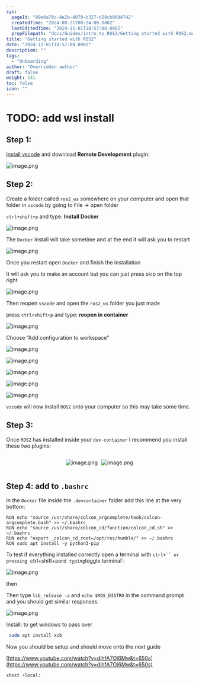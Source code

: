 ```yaml
---
sys:
  pageId: "89e0a78c-4e2b-4070-b327-d28cb0694742"
  createdTime: "2024-08-21T00:24:00.000Z"
  lastEditedTime: "2024-11-01T18:57:00.000Z"
  propFilepath: "docs/Guides/intro_to_ROS2/Getting started with ROS2.md"
title: "Getting started with ROS2"
date: "2024-11-01T18:57:00.000Z"
description: ""
tags:
  - "Onboarding"
author: "Overridden author"
draft: false
weight: 141
toc: false
icon: ""
---
```


# TODO: add wsl install

## Step 1:

[Install vscode](https://code.visualstudio.com/download) and download **Remote Development** plugin:

![image.png](https://prod-files-secure.s3.us-west-2.amazonaws.com/d518164a-d88e-44d1-a4ee-3adb3bd8bce0/efb52993-1881-4a40-b95e-6f020334f022/image.png?X-Amz-Algorithm=AWS4-HMAC-SHA256&X-Amz-Content-Sha256=UNSIGNED-PAYLOAD&X-Amz-Credential=ASIAZI2LB466T4LDN5VO%2F20250322%2Fus-west-2%2Fs3%2Faws4_request&X-Amz-Date=20250322T210335Z&X-Amz-Expires=3600&X-Amz-Security-Token=IQoJb3JpZ2luX2VjEG0aCXVzLXdlc3QtMiJHMEUCIEGwU2I7GTbn5XwaBV6cy8%2Fb2hYC2cqN3dcEXC5Xa2nBAiEApmOEsfwDNOVeS%2B2JPc7AyoV%2BkrF2YGFtpuX2ykVnJVwqiAQIxf%2F%2F%2F%2F%2F%2F%2F%2F%2F%2FARAAGgw2Mzc0MjMxODM4MDUiDOG%2B4oGeOUdxXAEfwCrcA5MXtGfzF90KD8fmMoCqjAViioedm2zWE6Hg06bJIa%2Byk%2FBFuYGN5Nx8s2NDIkfYNyf8MmhUOV25vSN7%2FpyrJR1ihLcuSsVQLM1AaxlQquym05neJQKGr44Kcq2hcHp6vMeIbEaZ4%2B64i5KO4M2u7fRjALuE2HNqyCY3hxbmJOyT6PyDBRE1HM9LxnuMZOLc0iVn8zcWdBLsXDSHW7M%2BVKqjpWXI13RmJRbANhpjmz3e%2B%2FJRXpkvCJHtzIktn9iPdZ5WLDL83W0Ru3JfIMyrk%2BgWTudCQqK6N3KccyrOCMadeLzou9auSXeommYpa9u%2F0ZhAZElzm6houb77xQsU%2FIw%2FWCSimmPOYm3eRMXNU4ZvwVlUJLcGAWCwFjslALZHs5X%2FCEGAdi4yNZ6lXCf3FK2cd9oQaBUp5SlEF340ZH%2BmkSZi4sKXHsXuv%2FQ1D8tPAX9HwtpTpCv1NffV9ImKLnRHug1HOiYCEWLUjbireSxLneKHgPVV1n0HV9PGy3%2FEzKPgG%2BI1jw%2BR873vDkyq4WIBC%2BlYPwneFp0J59%2BPW2ZIw3%2FpkgZjvcXz1bxfM4VbNFzwPGfYe3gV9Wu0vjS0ZnMh2oebwpJbUpSFxfCHy25IqTlls23Ifj7JDEFRMKe2%2FL4GOqUB%2FKL%2BXatMkE5GlrUfbh4lVCShfWfnQeodqV431sEexSZqjb7HM3m3pROToMEN4dE4UPrcbS9JW18nO7EjYe6NawHA%2FxkXPQLRhVBClnF3CNuemrWvXLV0h080Zk1hVo99KZL2Rav%2BOFq3NkJVJDBIFVJxd997GL5FcO6owoiidW6QoXeNZYc9qStqrIfaEtkOuWgdBFW3rMD4s%2Bn4CSNIgpgKJ6lx&X-Amz-Signature=63fe204d62bfa7d89e7cbc207eccb9a1eeb72d4bc3604fe695844f91e65ebb7e&X-Amz-SignedHeaders=host&x-id=GetObject)

## Step 2:

Create a folder called `ros2_ws` somewhere on your computer and open that folder in `vscode` by going to File → open folder 

`ctrl+shift+p` and type: **Install Docker**

![image.png](https://prod-files-secure.s3.us-west-2.amazonaws.com/d518164a-d88e-44d1-a4ee-3adb3bd8bce0/2269dc0e-1cd5-47ff-bceb-c04ad9b2eab0/image.png?X-Amz-Algorithm=AWS4-HMAC-SHA256&X-Amz-Content-Sha256=UNSIGNED-PAYLOAD&X-Amz-Credential=ASIAZI2LB466T4LDN5VO%2F20250322%2Fus-west-2%2Fs3%2Faws4_request&X-Amz-Date=20250322T210335Z&X-Amz-Expires=3600&X-Amz-Security-Token=IQoJb3JpZ2luX2VjEG0aCXVzLXdlc3QtMiJHMEUCIEGwU2I7GTbn5XwaBV6cy8%2Fb2hYC2cqN3dcEXC5Xa2nBAiEApmOEsfwDNOVeS%2B2JPc7AyoV%2BkrF2YGFtpuX2ykVnJVwqiAQIxf%2F%2F%2F%2F%2F%2F%2F%2F%2F%2FARAAGgw2Mzc0MjMxODM4MDUiDOG%2B4oGeOUdxXAEfwCrcA5MXtGfzF90KD8fmMoCqjAViioedm2zWE6Hg06bJIa%2Byk%2FBFuYGN5Nx8s2NDIkfYNyf8MmhUOV25vSN7%2FpyrJR1ihLcuSsVQLM1AaxlQquym05neJQKGr44Kcq2hcHp6vMeIbEaZ4%2B64i5KO4M2u7fRjALuE2HNqyCY3hxbmJOyT6PyDBRE1HM9LxnuMZOLc0iVn8zcWdBLsXDSHW7M%2BVKqjpWXI13RmJRbANhpjmz3e%2B%2FJRXpkvCJHtzIktn9iPdZ5WLDL83W0Ru3JfIMyrk%2BgWTudCQqK6N3KccyrOCMadeLzou9auSXeommYpa9u%2F0ZhAZElzm6houb77xQsU%2FIw%2FWCSimmPOYm3eRMXNU4ZvwVlUJLcGAWCwFjslALZHs5X%2FCEGAdi4yNZ6lXCf3FK2cd9oQaBUp5SlEF340ZH%2BmkSZi4sKXHsXuv%2FQ1D8tPAX9HwtpTpCv1NffV9ImKLnRHug1HOiYCEWLUjbireSxLneKHgPVV1n0HV9PGy3%2FEzKPgG%2BI1jw%2BR873vDkyq4WIBC%2BlYPwneFp0J59%2BPW2ZIw3%2FpkgZjvcXz1bxfM4VbNFzwPGfYe3gV9Wu0vjS0ZnMh2oebwpJbUpSFxfCHy25IqTlls23Ifj7JDEFRMKe2%2FL4GOqUB%2FKL%2BXatMkE5GlrUfbh4lVCShfWfnQeodqV431sEexSZqjb7HM3m3pROToMEN4dE4UPrcbS9JW18nO7EjYe6NawHA%2FxkXPQLRhVBClnF3CNuemrWvXLV0h080Zk1hVo99KZL2Rav%2BOFq3NkJVJDBIFVJxd997GL5FcO6owoiidW6QoXeNZYc9qStqrIfaEtkOuWgdBFW3rMD4s%2Bn4CSNIgpgKJ6lx&X-Amz-Signature=bcbd73c6e864ed10f446e1ab39d0f888e017cfc4e3e9356926972f5edca6a4e7&X-Amz-SignedHeaders=host&x-id=GetObject)

The `Docker` install will take sometime and at the end it will ask you to restart

![image.png](https://prod-files-secure.s3.us-west-2.amazonaws.com/d518164a-d88e-44d1-a4ee-3adb3bd8bce0/ed233f78-be33-4b1f-b89c-9c346c0e961e/image.png?X-Amz-Algorithm=AWS4-HMAC-SHA256&X-Amz-Content-Sha256=UNSIGNED-PAYLOAD&X-Amz-Credential=ASIAZI2LB466T4LDN5VO%2F20250322%2Fus-west-2%2Fs3%2Faws4_request&X-Amz-Date=20250322T210335Z&X-Amz-Expires=3600&X-Amz-Security-Token=IQoJb3JpZ2luX2VjEG0aCXVzLXdlc3QtMiJHMEUCIEGwU2I7GTbn5XwaBV6cy8%2Fb2hYC2cqN3dcEXC5Xa2nBAiEApmOEsfwDNOVeS%2B2JPc7AyoV%2BkrF2YGFtpuX2ykVnJVwqiAQIxf%2F%2F%2F%2F%2F%2F%2F%2F%2F%2FARAAGgw2Mzc0MjMxODM4MDUiDOG%2B4oGeOUdxXAEfwCrcA5MXtGfzF90KD8fmMoCqjAViioedm2zWE6Hg06bJIa%2Byk%2FBFuYGN5Nx8s2NDIkfYNyf8MmhUOV25vSN7%2FpyrJR1ihLcuSsVQLM1AaxlQquym05neJQKGr44Kcq2hcHp6vMeIbEaZ4%2B64i5KO4M2u7fRjALuE2HNqyCY3hxbmJOyT6PyDBRE1HM9LxnuMZOLc0iVn8zcWdBLsXDSHW7M%2BVKqjpWXI13RmJRbANhpjmz3e%2B%2FJRXpkvCJHtzIktn9iPdZ5WLDL83W0Ru3JfIMyrk%2BgWTudCQqK6N3KccyrOCMadeLzou9auSXeommYpa9u%2F0ZhAZElzm6houb77xQsU%2FIw%2FWCSimmPOYm3eRMXNU4ZvwVlUJLcGAWCwFjslALZHs5X%2FCEGAdi4yNZ6lXCf3FK2cd9oQaBUp5SlEF340ZH%2BmkSZi4sKXHsXuv%2FQ1D8tPAX9HwtpTpCv1NffV9ImKLnRHug1HOiYCEWLUjbireSxLneKHgPVV1n0HV9PGy3%2FEzKPgG%2BI1jw%2BR873vDkyq4WIBC%2BlYPwneFp0J59%2BPW2ZIw3%2FpkgZjvcXz1bxfM4VbNFzwPGfYe3gV9Wu0vjS0ZnMh2oebwpJbUpSFxfCHy25IqTlls23Ifj7JDEFRMKe2%2FL4GOqUB%2FKL%2BXatMkE5GlrUfbh4lVCShfWfnQeodqV431sEexSZqjb7HM3m3pROToMEN4dE4UPrcbS9JW18nO7EjYe6NawHA%2FxkXPQLRhVBClnF3CNuemrWvXLV0h080Zk1hVo99KZL2Rav%2BOFq3NkJVJDBIFVJxd997GL5FcO6owoiidW6QoXeNZYc9qStqrIfaEtkOuWgdBFW3rMD4s%2Bn4CSNIgpgKJ6lx&X-Amz-Signature=7905c072f6f8040383818e3b11b0a1fa873bb7bd67b8894b4662dacddca3edbc&X-Amz-SignedHeaders=host&x-id=GetObject)

Once you restart open `Docker` and finish the installation

It will ask you to make an account but you can just press skip on the top right

![image.png](https://prod-files-secure.s3.us-west-2.amazonaws.com/d518164a-d88e-44d1-a4ee-3adb3bd8bce0/21010ad9-1659-4fd9-9f59-9932a09b2a3d/image.png?X-Amz-Algorithm=AWS4-HMAC-SHA256&X-Amz-Content-Sha256=UNSIGNED-PAYLOAD&X-Amz-Credential=ASIAZI2LB466T4LDN5VO%2F20250322%2Fus-west-2%2Fs3%2Faws4_request&X-Amz-Date=20250322T210335Z&X-Amz-Expires=3600&X-Amz-Security-Token=IQoJb3JpZ2luX2VjEG0aCXVzLXdlc3QtMiJHMEUCIEGwU2I7GTbn5XwaBV6cy8%2Fb2hYC2cqN3dcEXC5Xa2nBAiEApmOEsfwDNOVeS%2B2JPc7AyoV%2BkrF2YGFtpuX2ykVnJVwqiAQIxf%2F%2F%2F%2F%2F%2F%2F%2F%2F%2FARAAGgw2Mzc0MjMxODM4MDUiDOG%2B4oGeOUdxXAEfwCrcA5MXtGfzF90KD8fmMoCqjAViioedm2zWE6Hg06bJIa%2Byk%2FBFuYGN5Nx8s2NDIkfYNyf8MmhUOV25vSN7%2FpyrJR1ihLcuSsVQLM1AaxlQquym05neJQKGr44Kcq2hcHp6vMeIbEaZ4%2B64i5KO4M2u7fRjALuE2HNqyCY3hxbmJOyT6PyDBRE1HM9LxnuMZOLc0iVn8zcWdBLsXDSHW7M%2BVKqjpWXI13RmJRbANhpjmz3e%2B%2FJRXpkvCJHtzIktn9iPdZ5WLDL83W0Ru3JfIMyrk%2BgWTudCQqK6N3KccyrOCMadeLzou9auSXeommYpa9u%2F0ZhAZElzm6houb77xQsU%2FIw%2FWCSimmPOYm3eRMXNU4ZvwVlUJLcGAWCwFjslALZHs5X%2FCEGAdi4yNZ6lXCf3FK2cd9oQaBUp5SlEF340ZH%2BmkSZi4sKXHsXuv%2FQ1D8tPAX9HwtpTpCv1NffV9ImKLnRHug1HOiYCEWLUjbireSxLneKHgPVV1n0HV9PGy3%2FEzKPgG%2BI1jw%2BR873vDkyq4WIBC%2BlYPwneFp0J59%2BPW2ZIw3%2FpkgZjvcXz1bxfM4VbNFzwPGfYe3gV9Wu0vjS0ZnMh2oebwpJbUpSFxfCHy25IqTlls23Ifj7JDEFRMKe2%2FL4GOqUB%2FKL%2BXatMkE5GlrUfbh4lVCShfWfnQeodqV431sEexSZqjb7HM3m3pROToMEN4dE4UPrcbS9JW18nO7EjYe6NawHA%2FxkXPQLRhVBClnF3CNuemrWvXLV0h080Zk1hVo99KZL2Rav%2BOFq3NkJVJDBIFVJxd997GL5FcO6owoiidW6QoXeNZYc9qStqrIfaEtkOuWgdBFW3rMD4s%2Bn4CSNIgpgKJ6lx&X-Amz-Signature=334c4f0b64b149f873538b69515aab71ffc6472c0fcecb99b1e40fdf899e3e8b&X-Amz-SignedHeaders=host&x-id=GetObject)

Then reopen `vscode` and open the `ros2_ws` folder you just made

press `ctrl+shift+p` and type: **reopen in container**

![image.png](https://prod-files-secure.s3.us-west-2.amazonaws.com/d518164a-d88e-44d1-a4ee-3adb3bd8bce0/4e93b8c2-41ad-488c-8095-c74205196118/image.png?X-Amz-Algorithm=AWS4-HMAC-SHA256&X-Amz-Content-Sha256=UNSIGNED-PAYLOAD&X-Amz-Credential=ASIAZI2LB466T4LDN5VO%2F20250322%2Fus-west-2%2Fs3%2Faws4_request&X-Amz-Date=20250322T210335Z&X-Amz-Expires=3600&X-Amz-Security-Token=IQoJb3JpZ2luX2VjEG0aCXVzLXdlc3QtMiJHMEUCIEGwU2I7GTbn5XwaBV6cy8%2Fb2hYC2cqN3dcEXC5Xa2nBAiEApmOEsfwDNOVeS%2B2JPc7AyoV%2BkrF2YGFtpuX2ykVnJVwqiAQIxf%2F%2F%2F%2F%2F%2F%2F%2F%2F%2FARAAGgw2Mzc0MjMxODM4MDUiDOG%2B4oGeOUdxXAEfwCrcA5MXtGfzF90KD8fmMoCqjAViioedm2zWE6Hg06bJIa%2Byk%2FBFuYGN5Nx8s2NDIkfYNyf8MmhUOV25vSN7%2FpyrJR1ihLcuSsVQLM1AaxlQquym05neJQKGr44Kcq2hcHp6vMeIbEaZ4%2B64i5KO4M2u7fRjALuE2HNqyCY3hxbmJOyT6PyDBRE1HM9LxnuMZOLc0iVn8zcWdBLsXDSHW7M%2BVKqjpWXI13RmJRbANhpjmz3e%2B%2FJRXpkvCJHtzIktn9iPdZ5WLDL83W0Ru3JfIMyrk%2BgWTudCQqK6N3KccyrOCMadeLzou9auSXeommYpa9u%2F0ZhAZElzm6houb77xQsU%2FIw%2FWCSimmPOYm3eRMXNU4ZvwVlUJLcGAWCwFjslALZHs5X%2FCEGAdi4yNZ6lXCf3FK2cd9oQaBUp5SlEF340ZH%2BmkSZi4sKXHsXuv%2FQ1D8tPAX9HwtpTpCv1NffV9ImKLnRHug1HOiYCEWLUjbireSxLneKHgPVV1n0HV9PGy3%2FEzKPgG%2BI1jw%2BR873vDkyq4WIBC%2BlYPwneFp0J59%2BPW2ZIw3%2FpkgZjvcXz1bxfM4VbNFzwPGfYe3gV9Wu0vjS0ZnMh2oebwpJbUpSFxfCHy25IqTlls23Ifj7JDEFRMKe2%2FL4GOqUB%2FKL%2BXatMkE5GlrUfbh4lVCShfWfnQeodqV431sEexSZqjb7HM3m3pROToMEN4dE4UPrcbS9JW18nO7EjYe6NawHA%2FxkXPQLRhVBClnF3CNuemrWvXLV0h080Zk1hVo99KZL2Rav%2BOFq3NkJVJDBIFVJxd997GL5FcO6owoiidW6QoXeNZYc9qStqrIfaEtkOuWgdBFW3rMD4s%2Bn4CSNIgpgKJ6lx&X-Amz-Signature=2a57abc7bf6a8f83aa14301d84d3af9d29a8507c532537117905bdfe7b45a4d1&X-Amz-SignedHeaders=host&x-id=GetObject)

Choose “Add configuration to workspace”

![image.png](https://prod-files-secure.s3.us-west-2.amazonaws.com/d518164a-d88e-44d1-a4ee-3adb3bd8bce0/9560b282-5060-4989-ba37-97e7b2c22476/image.png?X-Amz-Algorithm=AWS4-HMAC-SHA256&X-Amz-Content-Sha256=UNSIGNED-PAYLOAD&X-Amz-Credential=ASIAZI2LB466T4LDN5VO%2F20250322%2Fus-west-2%2Fs3%2Faws4_request&X-Amz-Date=20250322T210335Z&X-Amz-Expires=3600&X-Amz-Security-Token=IQoJb3JpZ2luX2VjEG0aCXVzLXdlc3QtMiJHMEUCIEGwU2I7GTbn5XwaBV6cy8%2Fb2hYC2cqN3dcEXC5Xa2nBAiEApmOEsfwDNOVeS%2B2JPc7AyoV%2BkrF2YGFtpuX2ykVnJVwqiAQIxf%2F%2F%2F%2F%2F%2F%2F%2F%2F%2FARAAGgw2Mzc0MjMxODM4MDUiDOG%2B4oGeOUdxXAEfwCrcA5MXtGfzF90KD8fmMoCqjAViioedm2zWE6Hg06bJIa%2Byk%2FBFuYGN5Nx8s2NDIkfYNyf8MmhUOV25vSN7%2FpyrJR1ihLcuSsVQLM1AaxlQquym05neJQKGr44Kcq2hcHp6vMeIbEaZ4%2B64i5KO4M2u7fRjALuE2HNqyCY3hxbmJOyT6PyDBRE1HM9LxnuMZOLc0iVn8zcWdBLsXDSHW7M%2BVKqjpWXI13RmJRbANhpjmz3e%2B%2FJRXpkvCJHtzIktn9iPdZ5WLDL83W0Ru3JfIMyrk%2BgWTudCQqK6N3KccyrOCMadeLzou9auSXeommYpa9u%2F0ZhAZElzm6houb77xQsU%2FIw%2FWCSimmPOYm3eRMXNU4ZvwVlUJLcGAWCwFjslALZHs5X%2FCEGAdi4yNZ6lXCf3FK2cd9oQaBUp5SlEF340ZH%2BmkSZi4sKXHsXuv%2FQ1D8tPAX9HwtpTpCv1NffV9ImKLnRHug1HOiYCEWLUjbireSxLneKHgPVV1n0HV9PGy3%2FEzKPgG%2BI1jw%2BR873vDkyq4WIBC%2BlYPwneFp0J59%2BPW2ZIw3%2FpkgZjvcXz1bxfM4VbNFzwPGfYe3gV9Wu0vjS0ZnMh2oebwpJbUpSFxfCHy25IqTlls23Ifj7JDEFRMKe2%2FL4GOqUB%2FKL%2BXatMkE5GlrUfbh4lVCShfWfnQeodqV431sEexSZqjb7HM3m3pROToMEN4dE4UPrcbS9JW18nO7EjYe6NawHA%2FxkXPQLRhVBClnF3CNuemrWvXLV0h080Zk1hVo99KZL2Rav%2BOFq3NkJVJDBIFVJxd997GL5FcO6owoiidW6QoXeNZYc9qStqrIfaEtkOuWgdBFW3rMD4s%2Bn4CSNIgpgKJ6lx&X-Amz-Signature=44a6da81aecdfe60dfe485705a052e0336ca282c34837090aa3d990339943018&X-Amz-SignedHeaders=host&x-id=GetObject)

![image.png](https://prod-files-secure.s3.us-west-2.amazonaws.com/d518164a-d88e-44d1-a4ee-3adb3bd8bce0/2ee63f81-886b-48e8-a553-dc6e5eac99e4/image.png?X-Amz-Algorithm=AWS4-HMAC-SHA256&X-Amz-Content-Sha256=UNSIGNED-PAYLOAD&X-Amz-Credential=ASIAZI2LB466T4LDN5VO%2F20250322%2Fus-west-2%2Fs3%2Faws4_request&X-Amz-Date=20250322T210335Z&X-Amz-Expires=3600&X-Amz-Security-Token=IQoJb3JpZ2luX2VjEG0aCXVzLXdlc3QtMiJHMEUCIEGwU2I7GTbn5XwaBV6cy8%2Fb2hYC2cqN3dcEXC5Xa2nBAiEApmOEsfwDNOVeS%2B2JPc7AyoV%2BkrF2YGFtpuX2ykVnJVwqiAQIxf%2F%2F%2F%2F%2F%2F%2F%2F%2F%2FARAAGgw2Mzc0MjMxODM4MDUiDOG%2B4oGeOUdxXAEfwCrcA5MXtGfzF90KD8fmMoCqjAViioedm2zWE6Hg06bJIa%2Byk%2FBFuYGN5Nx8s2NDIkfYNyf8MmhUOV25vSN7%2FpyrJR1ihLcuSsVQLM1AaxlQquym05neJQKGr44Kcq2hcHp6vMeIbEaZ4%2B64i5KO4M2u7fRjALuE2HNqyCY3hxbmJOyT6PyDBRE1HM9LxnuMZOLc0iVn8zcWdBLsXDSHW7M%2BVKqjpWXI13RmJRbANhpjmz3e%2B%2FJRXpkvCJHtzIktn9iPdZ5WLDL83W0Ru3JfIMyrk%2BgWTudCQqK6N3KccyrOCMadeLzou9auSXeommYpa9u%2F0ZhAZElzm6houb77xQsU%2FIw%2FWCSimmPOYm3eRMXNU4ZvwVlUJLcGAWCwFjslALZHs5X%2FCEGAdi4yNZ6lXCf3FK2cd9oQaBUp5SlEF340ZH%2BmkSZi4sKXHsXuv%2FQ1D8tPAX9HwtpTpCv1NffV9ImKLnRHug1HOiYCEWLUjbireSxLneKHgPVV1n0HV9PGy3%2FEzKPgG%2BI1jw%2BR873vDkyq4WIBC%2BlYPwneFp0J59%2BPW2ZIw3%2FpkgZjvcXz1bxfM4VbNFzwPGfYe3gV9Wu0vjS0ZnMh2oebwpJbUpSFxfCHy25IqTlls23Ifj7JDEFRMKe2%2FL4GOqUB%2FKL%2BXatMkE5GlrUfbh4lVCShfWfnQeodqV431sEexSZqjb7HM3m3pROToMEN4dE4UPrcbS9JW18nO7EjYe6NawHA%2FxkXPQLRhVBClnF3CNuemrWvXLV0h080Zk1hVo99KZL2Rav%2BOFq3NkJVJDBIFVJxd997GL5FcO6owoiidW6QoXeNZYc9qStqrIfaEtkOuWgdBFW3rMD4s%2Bn4CSNIgpgKJ6lx&X-Amz-Signature=be3041dc25dae1fe9ac6764661331a0bed40e05f4705293ec0ae70d2d6daaaa6&X-Amz-SignedHeaders=host&x-id=GetObject)

![image.png](https://prod-files-secure.s3.us-west-2.amazonaws.com/d518164a-d88e-44d1-a4ee-3adb3bd8bce0/ae1580b2-b048-407e-aed9-b584224a7a04/image.png?X-Amz-Algorithm=AWS4-HMAC-SHA256&X-Amz-Content-Sha256=UNSIGNED-PAYLOAD&X-Amz-Credential=ASIAZI2LB466T4LDN5VO%2F20250322%2Fus-west-2%2Fs3%2Faws4_request&X-Amz-Date=20250322T210335Z&X-Amz-Expires=3600&X-Amz-Security-Token=IQoJb3JpZ2luX2VjEG0aCXVzLXdlc3QtMiJHMEUCIEGwU2I7GTbn5XwaBV6cy8%2Fb2hYC2cqN3dcEXC5Xa2nBAiEApmOEsfwDNOVeS%2B2JPc7AyoV%2BkrF2YGFtpuX2ykVnJVwqiAQIxf%2F%2F%2F%2F%2F%2F%2F%2F%2F%2FARAAGgw2Mzc0MjMxODM4MDUiDOG%2B4oGeOUdxXAEfwCrcA5MXtGfzF90KD8fmMoCqjAViioedm2zWE6Hg06bJIa%2Byk%2FBFuYGN5Nx8s2NDIkfYNyf8MmhUOV25vSN7%2FpyrJR1ihLcuSsVQLM1AaxlQquym05neJQKGr44Kcq2hcHp6vMeIbEaZ4%2B64i5KO4M2u7fRjALuE2HNqyCY3hxbmJOyT6PyDBRE1HM9LxnuMZOLc0iVn8zcWdBLsXDSHW7M%2BVKqjpWXI13RmJRbANhpjmz3e%2B%2FJRXpkvCJHtzIktn9iPdZ5WLDL83W0Ru3JfIMyrk%2BgWTudCQqK6N3KccyrOCMadeLzou9auSXeommYpa9u%2F0ZhAZElzm6houb77xQsU%2FIw%2FWCSimmPOYm3eRMXNU4ZvwVlUJLcGAWCwFjslALZHs5X%2FCEGAdi4yNZ6lXCf3FK2cd9oQaBUp5SlEF340ZH%2BmkSZi4sKXHsXuv%2FQ1D8tPAX9HwtpTpCv1NffV9ImKLnRHug1HOiYCEWLUjbireSxLneKHgPVV1n0HV9PGy3%2FEzKPgG%2BI1jw%2BR873vDkyq4WIBC%2BlYPwneFp0J59%2BPW2ZIw3%2FpkgZjvcXz1bxfM4VbNFzwPGfYe3gV9Wu0vjS0ZnMh2oebwpJbUpSFxfCHy25IqTlls23Ifj7JDEFRMKe2%2FL4GOqUB%2FKL%2BXatMkE5GlrUfbh4lVCShfWfnQeodqV431sEexSZqjb7HM3m3pROToMEN4dE4UPrcbS9JW18nO7EjYe6NawHA%2FxkXPQLRhVBClnF3CNuemrWvXLV0h080Zk1hVo99KZL2Rav%2BOFq3NkJVJDBIFVJxd997GL5FcO6owoiidW6QoXeNZYc9qStqrIfaEtkOuWgdBFW3rMD4s%2Bn4CSNIgpgKJ6lx&X-Amz-Signature=f1adb49eaa3b3ee468737096633e715bd8b3b268c3a37a442727ab6c908fa82d&X-Amz-SignedHeaders=host&x-id=GetObject)

![image.png](https://prod-files-secure.s3.us-west-2.amazonaws.com/d518164a-d88e-44d1-a4ee-3adb3bd8bce0/53255b28-f75e-430f-b9e3-c0ac8577e42b/image.png?X-Amz-Algorithm=AWS4-HMAC-SHA256&X-Amz-Content-Sha256=UNSIGNED-PAYLOAD&X-Amz-Credential=ASIAZI2LB466T4LDN5VO%2F20250322%2Fus-west-2%2Fs3%2Faws4_request&X-Amz-Date=20250322T210335Z&X-Amz-Expires=3600&X-Amz-Security-Token=IQoJb3JpZ2luX2VjEG0aCXVzLXdlc3QtMiJHMEUCIEGwU2I7GTbn5XwaBV6cy8%2Fb2hYC2cqN3dcEXC5Xa2nBAiEApmOEsfwDNOVeS%2B2JPc7AyoV%2BkrF2YGFtpuX2ykVnJVwqiAQIxf%2F%2F%2F%2F%2F%2F%2F%2F%2F%2FARAAGgw2Mzc0MjMxODM4MDUiDOG%2B4oGeOUdxXAEfwCrcA5MXtGfzF90KD8fmMoCqjAViioedm2zWE6Hg06bJIa%2Byk%2FBFuYGN5Nx8s2NDIkfYNyf8MmhUOV25vSN7%2FpyrJR1ihLcuSsVQLM1AaxlQquym05neJQKGr44Kcq2hcHp6vMeIbEaZ4%2B64i5KO4M2u7fRjALuE2HNqyCY3hxbmJOyT6PyDBRE1HM9LxnuMZOLc0iVn8zcWdBLsXDSHW7M%2BVKqjpWXI13RmJRbANhpjmz3e%2B%2FJRXpkvCJHtzIktn9iPdZ5WLDL83W0Ru3JfIMyrk%2BgWTudCQqK6N3KccyrOCMadeLzou9auSXeommYpa9u%2F0ZhAZElzm6houb77xQsU%2FIw%2FWCSimmPOYm3eRMXNU4ZvwVlUJLcGAWCwFjslALZHs5X%2FCEGAdi4yNZ6lXCf3FK2cd9oQaBUp5SlEF340ZH%2BmkSZi4sKXHsXuv%2FQ1D8tPAX9HwtpTpCv1NffV9ImKLnRHug1HOiYCEWLUjbireSxLneKHgPVV1n0HV9PGy3%2FEzKPgG%2BI1jw%2BR873vDkyq4WIBC%2BlYPwneFp0J59%2BPW2ZIw3%2FpkgZjvcXz1bxfM4VbNFzwPGfYe3gV9Wu0vjS0ZnMh2oebwpJbUpSFxfCHy25IqTlls23Ifj7JDEFRMKe2%2FL4GOqUB%2FKL%2BXatMkE5GlrUfbh4lVCShfWfnQeodqV431sEexSZqjb7HM3m3pROToMEN4dE4UPrcbS9JW18nO7EjYe6NawHA%2FxkXPQLRhVBClnF3CNuemrWvXLV0h080Zk1hVo99KZL2Rav%2BOFq3NkJVJDBIFVJxd997GL5FcO6owoiidW6QoXeNZYc9qStqrIfaEtkOuWgdBFW3rMD4s%2Bn4CSNIgpgKJ6lx&X-Amz-Signature=f5395404df4e79f2bc0f6fa80f39654886def9a55eb5c2ee6007815e6201fbfa&X-Amz-SignedHeaders=host&x-id=GetObject)

![image.png](https://prod-files-secure.s3.us-west-2.amazonaws.com/d518164a-d88e-44d1-a4ee-3adb3bd8bce0/7c562767-5af9-4ffb-97d1-327bcdf4ee00/image.png?X-Amz-Algorithm=AWS4-HMAC-SHA256&X-Amz-Content-Sha256=UNSIGNED-PAYLOAD&X-Amz-Credential=ASIAZI2LB466T4LDN5VO%2F20250322%2Fus-west-2%2Fs3%2Faws4_request&X-Amz-Date=20250322T210335Z&X-Amz-Expires=3600&X-Amz-Security-Token=IQoJb3JpZ2luX2VjEG0aCXVzLXdlc3QtMiJHMEUCIEGwU2I7GTbn5XwaBV6cy8%2Fb2hYC2cqN3dcEXC5Xa2nBAiEApmOEsfwDNOVeS%2B2JPc7AyoV%2BkrF2YGFtpuX2ykVnJVwqiAQIxf%2F%2F%2F%2F%2F%2F%2F%2F%2F%2FARAAGgw2Mzc0MjMxODM4MDUiDOG%2B4oGeOUdxXAEfwCrcA5MXtGfzF90KD8fmMoCqjAViioedm2zWE6Hg06bJIa%2Byk%2FBFuYGN5Nx8s2NDIkfYNyf8MmhUOV25vSN7%2FpyrJR1ihLcuSsVQLM1AaxlQquym05neJQKGr44Kcq2hcHp6vMeIbEaZ4%2B64i5KO4M2u7fRjALuE2HNqyCY3hxbmJOyT6PyDBRE1HM9LxnuMZOLc0iVn8zcWdBLsXDSHW7M%2BVKqjpWXI13RmJRbANhpjmz3e%2B%2FJRXpkvCJHtzIktn9iPdZ5WLDL83W0Ru3JfIMyrk%2BgWTudCQqK6N3KccyrOCMadeLzou9auSXeommYpa9u%2F0ZhAZElzm6houb77xQsU%2FIw%2FWCSimmPOYm3eRMXNU4ZvwVlUJLcGAWCwFjslALZHs5X%2FCEGAdi4yNZ6lXCf3FK2cd9oQaBUp5SlEF340ZH%2BmkSZi4sKXHsXuv%2FQ1D8tPAX9HwtpTpCv1NffV9ImKLnRHug1HOiYCEWLUjbireSxLneKHgPVV1n0HV9PGy3%2FEzKPgG%2BI1jw%2BR873vDkyq4WIBC%2BlYPwneFp0J59%2BPW2ZIw3%2FpkgZjvcXz1bxfM4VbNFzwPGfYe3gV9Wu0vjS0ZnMh2oebwpJbUpSFxfCHy25IqTlls23Ifj7JDEFRMKe2%2FL4GOqUB%2FKL%2BXatMkE5GlrUfbh4lVCShfWfnQeodqV431sEexSZqjb7HM3m3pROToMEN4dE4UPrcbS9JW18nO7EjYe6NawHA%2FxkXPQLRhVBClnF3CNuemrWvXLV0h080Zk1hVo99KZL2Rav%2BOFq3NkJVJDBIFVJxd997GL5FcO6owoiidW6QoXeNZYc9qStqrIfaEtkOuWgdBFW3rMD4s%2Bn4CSNIgpgKJ6lx&X-Amz-Signature=b3c20161d40fc7074350aa2f90abf30e15706c67c88d1ab1b9548011f642240b&X-Amz-SignedHeaders=host&x-id=GetObject)

`vscode` will now install `ROS2` onto your computer so this may take some time.

## Step 3:

Once `ROS2` has installed inside your `dev-container` I recommend you install these two plugins:

<div style="display: flex;flex-direction: row; column-gap:10px; max-width: 630px;justify-content: center;">
<div>

![image.png](https://prod-files-secure.s3.us-west-2.amazonaws.com/d518164a-d88e-44d1-a4ee-3adb3bd8bce0/3fc3d550-5a54-4ba1-ba6b-faa01cdb7369/image.png?X-Amz-Algorithm=AWS4-HMAC-SHA256&X-Amz-Content-Sha256=UNSIGNED-PAYLOAD&X-Amz-Credential=ASIAZI2LB4662CV5GL32%2F20250322%2Fus-west-2%2Fs3%2Faws4_request&X-Amz-Date=20250322T210336Z&X-Amz-Expires=3600&X-Amz-Security-Token=IQoJb3JpZ2luX2VjEG0aCXVzLXdlc3QtMiJHMEUCIQCQbMn89WoxfmtaK3xHUkDq7i08o98E4gKqkClGX%2FXIvwIgRh6BjmDg3IS4k7XqCIgZZHz%2FujNCAql2QoeaY167tfkqiAQIxf%2F%2F%2F%2F%2F%2F%2F%2F%2F%2FARAAGgw2Mzc0MjMxODM4MDUiDLaXaMju8ez%2FQjZX2CrcA5ZwLqm1ytJjinVeLMczP7wP4zhXnkBCL2BZNJ%2FgWk5c6nFC1opofrKZ%2B4rDf2%2FfpLV7jzNHX%2Bws2NxsbbByE%2FLqpv%2FIiEjiSmVVjK5IsBLblNY63RxYeMuwDWrLLTsl%2BzPXxpt8PQ0Dgw%2FjjEd3G1FgjhBFLNhoOS5CDUeKGLdoLsNLEl%2Bt8iekfxKkI%2F1nYBjpRNz1IM3El%2BEyJ9lhLeqMhmSD7jDCkAbIE%2FxFog4hWYs5VU2E8YDIq4YsZiVNcpLpRJeuVx7X9pQYjQ9tuJJKZeJ4UtZvtzJus176bxcWFWXfbkb3rVKFK3Orbsq5vtoFZTlXYq502ZxfVkpeSDC7ycjbhI9wrM2BuZnjJyrIkGqd5OPR7DvTpw0wFHkE75xihavnyKGWr1ZKuJhxhpdZcfLr8AaI%2BjGIW9h5o5M3V%2BLuKNt54UoyXTmBLJBK9dy4Kj0RPHIz%2F68ocRDXjdBeKJjrl0UDVbZIYE194fHdbQGxPCCRFmSoJ7hcTVFjQ%2Fm5mBTYjAuobRx4jf47k65XBcU3N5DJ%2BLcqQjVlpmeNz3AL9DN5sY9DG%2BCozrVFw%2BHupeNwuLTLWUhHdUMhl19Sy3OmpXrLf08GzxC5cDRvp1jMuc28Bq5pjbrpMMS2%2FL4GOqUBNy9w9ooMSOPEvbFZUmiAEWIDE8CEOSf%2BxwN7qHsGiuKu%2FIHzkI2NKA%2BqgL9sljOpOVoQG4DL74t86xSBuvgnUdA8fRmiZIJ%2BkU%2FGJ2eZwaz8iDd%2Bu8NaqcknGws0WMeo6nBzPEw1BfrYli%2Bt529AS2V6syJ%2FDYHeiB8Qj0SWZrAhj1BoN5BMAG0qvtlFzqAvqZcCNgnOb3HTB3ulo5XqfcHczTOi&X-Amz-Signature=d49e691128904c7578e49d1f4d6fb53240b82f57b22b5cc7b592a1c341ac2924&X-Amz-SignedHeaders=host&x-id=GetObject)

</div>
<div>

![image.png](https://prod-files-secure.s3.us-west-2.amazonaws.com/d518164a-d88e-44d1-a4ee-3adb3bd8bce0/d994cc66-13c2-4093-a5a3-f84cf4601a82/image.png?X-Amz-Algorithm=AWS4-HMAC-SHA256&X-Amz-Content-Sha256=UNSIGNED-PAYLOAD&X-Amz-Credential=ASIAZI2LB466YQYELFSA%2F20250322%2Fus-west-2%2Fs3%2Faws4_request&X-Amz-Date=20250322T210337Z&X-Amz-Expires=3600&X-Amz-Security-Token=IQoJb3JpZ2luX2VjEG0aCXVzLXdlc3QtMiJHMEUCICYmpn1K1%2F4BNOFxqmLpgBV7NY3sj42cVDAicXSqTGUGAiEA5OsQ78BUHv2jnvbxtwQdy6DEX38hjwSgR8G2v4VN%2BJcqiAQIxf%2F%2F%2F%2F%2F%2F%2F%2F%2F%2FARAAGgw2Mzc0MjMxODM4MDUiDI3yyN2KDviKasbIBSrcA5s6LZ4hcQaFRLbfBY8NiCOoqh3XSOejdXepv%2Ft6qAIWz49hgUaX7sXx1GpkxNVZKuYqTl0Fi7Se%2BLp643ybt3kQRO1eo%2Fu7QON4zOVC3ZWkihn0U3FG%2BnKL85rUmEn7r8d0FEK%2FS0oBlCktIm1Oim2Tl3jhnZilZL9ZecJYv93ibyBcEldgxdhjK7YuHmPbuXgDI9%2BFZ9vJ6kEHTswqMAfmHtm4E%2F%2B7a9lEUFvrpwpAYMHewXybb3Nz6sSds26XifBPHvYvPAVZeNx95S9GZFn4oLd0fFW2ClkuPKrFt%2BdsvJA2%2BdB90HaUA%2BYpDDD30b84R%2FaTyb6yeXr8EWveNSYThNJ6jfjI9i7gMPAPBVdqvW%2Bre1pRly9GvKCoDOf4vpZWt9xaFHCazqxRjZPjJ9AO0IWKya%2BWWEs7jFA3hrXjQ99JrDschGWiDl%2FqETBC%2FWRYMEj10LweSwWEgo3zTWwVbnFvgcSh1EGEuGxxL0qCHMhYh0BwQDi6klHgQ8anvV9tm5vei30BBARsKK6kabQo0i0Py8GWmn11hfGiN4UcuulFPKLw2%2FwG2o2h99h4bE6iuqoYqNZVrrbCyPkd5p0AlNMl89UjvpkSLlKjG9FgZmsq0607LB2bsbGrMMO2%2FL4GOqUB7pA9Zd1wdcbnV1viW%2BM3tlx75ROAspWG9OZpOUsVJAkNf2RnHPX5XD7wY7z1%2FmTQxz5XrbJazo3daxdZTB1bnHfsw7MfAK02eVtA7yF09hs6iPiecuVQMNF56TdFiOkV2%2FsiedjYXZwjs1vtkmeAUe%2Ftdx5XEeycA4lkOAKuMPIaMc5czhdfWNj2kVe%2FQgXzKXOrYWiLHsDlfnW7TUb%2B2gmYsxzy&X-Amz-Signature=acc5dc0c549c00b25c2437bfb2b28cadbc4998b5d30bcfd20588a6cd317e262f&X-Amz-SignedHeaders=host&x-id=GetObject)

</div>
</div>

## Step 4: add to `.bashrc`

In the `Docker` file inside the `.devcontainer` folder add this line at the very bottom: 

```docker
RUN echo "source /usr/share/colcon_argcomplete/hook/colcon-argcomplete.bash" >> ~/.bashrc
RUN echo "source /usr/share/colcon_cd/function/colcon_cd.sh" >> ~/.bashrc
RUN echo "export _colcon_cd_root=/opt/ros/humble/" >> ~/.bashrc
RUN sudo apt install -y python3-pip 
```

To test if everything installed correctly open a terminal with `ctrl+`` or pressing `ctrl+shift+p` and typing `toggle terminal`:

![image.png](https://prod-files-secure.s3.us-west-2.amazonaws.com/d518164a-d88e-44d1-a4ee-3adb3bd8bce0/6a4943d8-b04e-4c02-9a58-775f3384d1a5/image.png?X-Amz-Algorithm=AWS4-HMAC-SHA256&X-Amz-Content-Sha256=UNSIGNED-PAYLOAD&X-Amz-Credential=ASIAZI2LB466T4LDN5VO%2F20250322%2Fus-west-2%2Fs3%2Faws4_request&X-Amz-Date=20250322T210335Z&X-Amz-Expires=3600&X-Amz-Security-Token=IQoJb3JpZ2luX2VjEG0aCXVzLXdlc3QtMiJHMEUCIEGwU2I7GTbn5XwaBV6cy8%2Fb2hYC2cqN3dcEXC5Xa2nBAiEApmOEsfwDNOVeS%2B2JPc7AyoV%2BkrF2YGFtpuX2ykVnJVwqiAQIxf%2F%2F%2F%2F%2F%2F%2F%2F%2F%2FARAAGgw2Mzc0MjMxODM4MDUiDOG%2B4oGeOUdxXAEfwCrcA5MXtGfzF90KD8fmMoCqjAViioedm2zWE6Hg06bJIa%2Byk%2FBFuYGN5Nx8s2NDIkfYNyf8MmhUOV25vSN7%2FpyrJR1ihLcuSsVQLM1AaxlQquym05neJQKGr44Kcq2hcHp6vMeIbEaZ4%2B64i5KO4M2u7fRjALuE2HNqyCY3hxbmJOyT6PyDBRE1HM9LxnuMZOLc0iVn8zcWdBLsXDSHW7M%2BVKqjpWXI13RmJRbANhpjmz3e%2B%2FJRXpkvCJHtzIktn9iPdZ5WLDL83W0Ru3JfIMyrk%2BgWTudCQqK6N3KccyrOCMadeLzou9auSXeommYpa9u%2F0ZhAZElzm6houb77xQsU%2FIw%2FWCSimmPOYm3eRMXNU4ZvwVlUJLcGAWCwFjslALZHs5X%2FCEGAdi4yNZ6lXCf3FK2cd9oQaBUp5SlEF340ZH%2BmkSZi4sKXHsXuv%2FQ1D8tPAX9HwtpTpCv1NffV9ImKLnRHug1HOiYCEWLUjbireSxLneKHgPVV1n0HV9PGy3%2FEzKPgG%2BI1jw%2BR873vDkyq4WIBC%2BlYPwneFp0J59%2BPW2ZIw3%2FpkgZjvcXz1bxfM4VbNFzwPGfYe3gV9Wu0vjS0ZnMh2oebwpJbUpSFxfCHy25IqTlls23Ifj7JDEFRMKe2%2FL4GOqUB%2FKL%2BXatMkE5GlrUfbh4lVCShfWfnQeodqV431sEexSZqjb7HM3m3pROToMEN4dE4UPrcbS9JW18nO7EjYe6NawHA%2FxkXPQLRhVBClnF3CNuemrWvXLV0h080Zk1hVo99KZL2Rav%2BOFq3NkJVJDBIFVJxd997GL5FcO6owoiidW6QoXeNZYc9qStqrIfaEtkOuWgdBFW3rMD4s%2Bn4CSNIgpgKJ6lx&X-Amz-Signature=48bb4d27993bb78b4d4c34077a37a98f38a74077e121161214601233a34e18b9&X-Amz-SignedHeaders=host&x-id=GetObject)

then 

Then type `lsb_release -a` and `echo $ROS_DISTRO` in the command prompt and you should get similar responses:

![image.png](https://prod-files-secure.s3.us-west-2.amazonaws.com/d518164a-d88e-44d1-a4ee-3adb3bd8bce0/3e635dec-a805-4e85-8b9e-d000e5b71a4e/image.png?X-Amz-Algorithm=AWS4-HMAC-SHA256&X-Amz-Content-Sha256=UNSIGNED-PAYLOAD&X-Amz-Credential=ASIAZI2LB466T4LDN5VO%2F20250322%2Fus-west-2%2Fs3%2Faws4_request&X-Amz-Date=20250322T210335Z&X-Amz-Expires=3600&X-Amz-Security-Token=IQoJb3JpZ2luX2VjEG0aCXVzLXdlc3QtMiJHMEUCIEGwU2I7GTbn5XwaBV6cy8%2Fb2hYC2cqN3dcEXC5Xa2nBAiEApmOEsfwDNOVeS%2B2JPc7AyoV%2BkrF2YGFtpuX2ykVnJVwqiAQIxf%2F%2F%2F%2F%2F%2F%2F%2F%2F%2FARAAGgw2Mzc0MjMxODM4MDUiDOG%2B4oGeOUdxXAEfwCrcA5MXtGfzF90KD8fmMoCqjAViioedm2zWE6Hg06bJIa%2Byk%2FBFuYGN5Nx8s2NDIkfYNyf8MmhUOV25vSN7%2FpyrJR1ihLcuSsVQLM1AaxlQquym05neJQKGr44Kcq2hcHp6vMeIbEaZ4%2B64i5KO4M2u7fRjALuE2HNqyCY3hxbmJOyT6PyDBRE1HM9LxnuMZOLc0iVn8zcWdBLsXDSHW7M%2BVKqjpWXI13RmJRbANhpjmz3e%2B%2FJRXpkvCJHtzIktn9iPdZ5WLDL83W0Ru3JfIMyrk%2BgWTudCQqK6N3KccyrOCMadeLzou9auSXeommYpa9u%2F0ZhAZElzm6houb77xQsU%2FIw%2FWCSimmPOYm3eRMXNU4ZvwVlUJLcGAWCwFjslALZHs5X%2FCEGAdi4yNZ6lXCf3FK2cd9oQaBUp5SlEF340ZH%2BmkSZi4sKXHsXuv%2FQ1D8tPAX9HwtpTpCv1NffV9ImKLnRHug1HOiYCEWLUjbireSxLneKHgPVV1n0HV9PGy3%2FEzKPgG%2BI1jw%2BR873vDkyq4WIBC%2BlYPwneFp0J59%2BPW2ZIw3%2FpkgZjvcXz1bxfM4VbNFzwPGfYe3gV9Wu0vjS0ZnMh2oebwpJbUpSFxfCHy25IqTlls23Ifj7JDEFRMKe2%2FL4GOqUB%2FKL%2BXatMkE5GlrUfbh4lVCShfWfnQeodqV431sEexSZqjb7HM3m3pROToMEN4dE4UPrcbS9JW18nO7EjYe6NawHA%2FxkXPQLRhVBClnF3CNuemrWvXLV0h080Zk1hVo99KZL2Rav%2BOFq3NkJVJDBIFVJxd997GL5FcO6owoiidW6QoXeNZYc9qStqrIfaEtkOuWgdBFW3rMD4s%2Bn4CSNIgpgKJ6lx&X-Amz-Signature=58e0869763dee9c7503783d828f56f162d4dd492aacb97c18ced0d3d410e27b5&X-Amz-SignedHeaders=host&x-id=GetObject)

Install:  to get windows to pass over

```bash
 sudo apt install xcb
```

Now you should be setup and should move onto the next guide 

[https://www.youtube.com/watch?v=dihfA7Ol6Mw&t=650s](https://www.youtube.com/watch?v=dihfA7Ol6Mw&t=650s)

```python
xhost +local:
```
